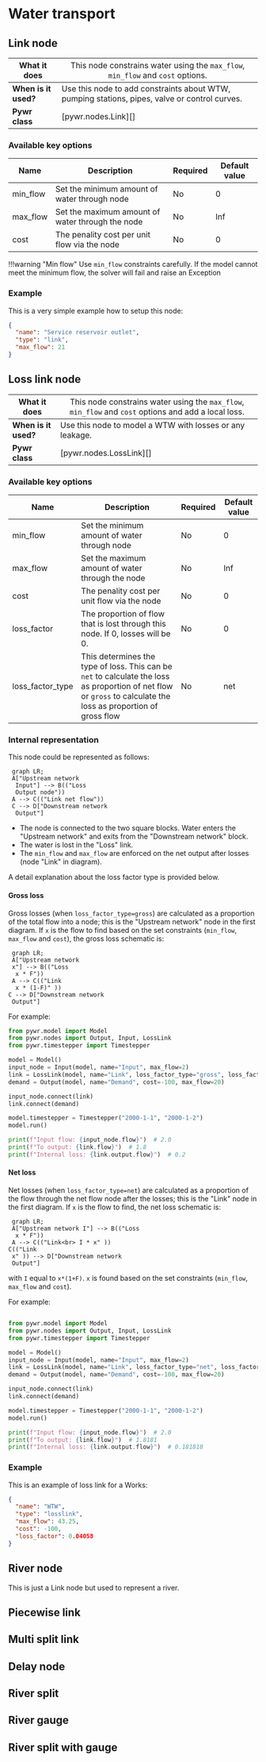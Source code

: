 # Water transport

## Link node

| What it does         | <span style="font-weight:normal;">This node constrains water using the `max_flow`, `min_flow` and `cost` options.</span> |
|----------------------|--------------------------------------------------------------------------------------------------------------------------|
| **When is it used?** | Use this node to add constraints about WTW, pumping stations, pipes, valve or control curves.                            |
| **Pywr class**       | [pywr.nodes.Link][]                                                                                                      |

### Available key options

| Name     | Description                                      | Required | Default value |
|----------|--------------------------------------------------|----------|---------------|
| min_flow | Set the minimum amount of water through node     | No       | 0             |
| max_flow | Set the maximum amount of water through the node | No       | Inf           |
| cost     | The penality cost per unit flow via the node     | No       | 0             |

!!!warning "Min flow"
    Use `min_flow` constraints carefully. If the model cannot meet the minimum flow, the solver will fail and
    raise an Exception

### Example
This is a very simple example how to setup this node:
```json
{
  "name": "Service reservoir outlet",
  "type": "link",
  "max_flow": 21
}
```

## Loss link node

| What it does         | <span style="font-weight:normal;">This node constrains water using the `max_flow`, `min_flow` and `cost` options and add a local loss.</span> |
|----------------------|-----------------------------------------------------------------------------------------------------------------------------------------------|
| **When is it used?** | Use this node to model a WTW with losses or any leakage.                                                                                      |
| **Pywr class**       | [pywr.nodes.LossLink][]                                                                                                                       |


### Available key options

| Name             | Description                                                                                                                                                      | Required | Default value |
|------------------|------------------------------------------------------------------------------------------------------------------------------------------------------------------|----------|---------------|
| min_flow         | Set the minimum amount of water through node                                                                                                                     | No       | 0             |
| max_flow         | Set the maximum amount of water through the node                                                                                                                 | No       | Inf           |
| cost             | The penality cost per unit flow via the node                                                                                                                     | No       | 0             |
| loss_factor      | The proportion of flow that is lost through this node. If 0, losses will be 0.                                                                                   | No       | 0             |
| loss_factor_type | This determines the type of loss. This can be `net` to calculate the loss as proportion of net flow or `gross` to calculate the loss as proportion of gross flow | No       | net           |

### Internal representation

This node could be represented as follows:

```mermaid
 graph LR;
 A["Upstream network 
  Input"] --> B(("Loss 
  Output node"))
 A --> C(("Link net flow"))
 C --> D["Downstream network
  Output"]
```

- The node is connected to the two square blocks. Water enters the "Upstream network" and exits from the "Downstream network" block.
- The water is lost in the "Loss" link.
- The `min_flow` and `max_flow` are enforced on the net output after losses (node "Link" in diagram).

A detail explanation about the loss factor type is provided below.

#### Gross loss
Gross losses (when `loss_factor_type=gross`) are calculated as a proportion of the total flow into a node; this is
the "Upstream network" node in the first diagram. If `x` is the flow to find based on the set constraints 
(`min_flow`, `max_flow` and `cost`), the gross loss schematic is:

```mermaid
 graph LR;
 A["Upstream network 
 x"] --> B(("Loss 
  x * F"))
 A --> C(("Link
  x * (1-F)" ))
C --> D["Downstream network
 Output"]
```

For example:

```python
from pywr.model import Model
from pywr.nodes import Output, Input, LossLink
from pywr.timestepper import Timestepper

model = Model()
input_node = Input(model, name="Input", max_flow=2)
link = LossLink(model, name="Link", loss_factor_type="gross", loss_factor=0.1)
demand = Output(model, name="Demand", cost=-100, max_flow=20)

input_node.connect(link)
link.connect(demand)

model.timestepper = Timestepper("2000-1-1", "2000-1-2")
model.run()

print(f"Input flow: {input_node.flow}")  # 2.0
print(f"To output: {link.flow}")  # 1.8
print(f"Internal loss: {link.output.flow}")  # 0.2
```
#### Net loss
Net losses (when `loss_factor_type=net`) are calculated as a proportion of the flow through the net flow node 
after the losses; this is the "Link" node in the first diagram. If `x` is the flow to find, the net loss schematic is:

```mermaid
 graph LR;
 A["Upstream network I"] --> B(("Loss
  x * F"))
 A --> C(("Link<br> I * x" ))
C(("Link
 x" )) --> D["Downstream network
 Output"]
```

with `I` equal to `x*(1+F)`.  `x` is found based on the set constraints (`min_flow`, `max_flow` and `cost`).

For example:
```python

from pywr.model import Model
from pywr.nodes import Output, Input, LossLink
from pywr.timestepper import Timestepper

model = Model()
input_node = Input(model, name="Input", max_flow=2)
link = LossLink(model, name="Link", loss_factor_type="net", loss_factor=0.1)
demand = Output(model, name="Demand", cost=-100, max_flow=20)

input_node.connect(link)
link.connect(demand)

model.timestepper = Timestepper("2000-1-1", "2000-1-2")
model.run()

print(f"Input flow: {input_node.flow}")  # 2.0
print(f"To output: {link.flow}")  # 1.8181
print(f"Internal loss: {link.output.flow}")  # 0.181818
```

### Example
This is an example of loss link for a Works:

```json
{  
  "name": "WTW",  
  "type": "losslink",  
  "max_flow": 43.25,  
  "cost": -100,  
  "loss_factor": 0.04058
}
```

## River node
This is just a Link node but used to represent a river.


## Piecewise link


## Multi split link

## Delay node

## River split

## River gauge

## River split with gauge